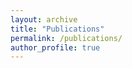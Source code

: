 ```yaml
---
layout: archive
title: "Publications"
permalink: /publications/
author_profile: true
---
```


<!DOCTYPE html>
<html lang="en">
<head>
    <meta charset="UTF-8">
    <meta name="viewport" content="width=device-width, initial-scale=1.0">
    <title>My Google Scholar Profile</title>
    <style>
        .scholar-button {
            display: inline-block;
            padding: 10px 20px;
            background-color: #4CAF50;
            color: white;
            text-align: center;
            border-radius: 5px;
            text-decoration: none;
        }

        .scholar-button:hover {
            background-color: #45a049;
        }
    </style>
</head>
<body>
    <h1>Welcome to My Research Page</h1>
    <p>Check out my publications and citations on my <a href="https://scholar.google.com/citations?user=4Y3fnjgAAAAJ&hl=en" target="_blank" class="scholar-button">Google Scholar Profile</a></p>
</body>
</html>
